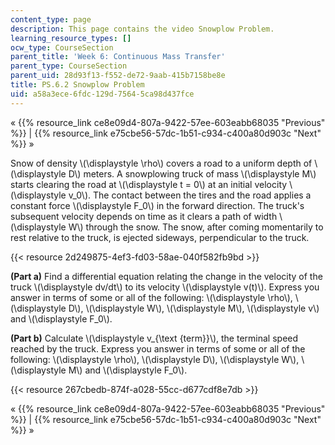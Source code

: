 ```yaml
---
content_type: page
description: This page contains the video Snowplow Problem.
learning_resource_types: []
ocw_type: CourseSection
parent_title: 'Week 6: Continuous Mass Transfer'
parent_type: CourseSection
parent_uid: 28d93f13-f552-de72-9aab-415b7158be8e
title: PS.6.2 Snowplow Problem
uid: a58a3ece-6fdc-129d-7564-5ca98d437fce
---
```


« {{% resource_link ce8e09d4-807a-9422-57ee-603eabb68035 "Previous" %}} | {{% resource_link e75cbe56-57dc-1b51-c934-c400a80d903c "Next" %}} »

Snow of density \\(\\displaystyle \\rho\\) covers a road to a uniform depth of \\(\\displaystyle D\\) meters. A snowplowing truck of mass \\(\\displaystyle M\\) starts clearing the road at \\(\\displaystyle t = 0\\) at an initial velocity \\(\\displaystyle v\_0\\). The contact between the tires and the road applies a constant force \\(\\displaystyle F\_0\\) in the forward direction. The truck's subsequent velocity depends on time as it clears a path of width \\(\\displaystyle W\\) through the snow. The snow, after coming momentarily to rest relative to the truck, is ejected sideways, perpendicular to the truck.

{{< resource 2d249875-4ef3-fd03-58ae-040f582fb9bd >}}

**(Part a)** Find a differential equation relating the change in the velocity of the truck \\(\\displaystyle dv/dt\\) to its velocity \\(\\displaystyle v(t)\\). Express you answer in terms of some or all of the following: \\(\\displaystyle \\rho\\), \\(\\displaystyle D\\), \\(\\displaystyle W\\), \\(\\displaystyle M\\), \\(\\displaystyle v\\) and \\(\\displaystyle F\_0\\).

**(Part b)** Calculate \\(\\displaystyle v\_{\\text {term}}\\), the terminal speed reached by the truck. Express you answer in terms of some or all of the following: \\(\\displaystyle \\rho\\), \\(\\displaystyle D\\), \\(\\displaystyle W\\), \\(\\displaystyle M\\) and \\(\\displaystyle F\_0\\).

{{< resource 267cbedb-874f-a028-55cc-d677cdf8e7db >}}

« {{% resource_link ce8e09d4-807a-9422-57ee-603eabb68035 "Previous" %}} | {{% resource_link e75cbe56-57dc-1b51-c934-c400a80d903c "Next" %}} »